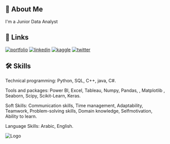 
## 🚀 About Me
I'm a Junior Data Analyst



## 🔗 Links
[![portfolio](https://img.shields.io/badge/my_portfolio-000?style=for-the-badge&logo=ko-fi&logoColor=white)]()
[![linkedin](https://img.shields.io/badge/linkedin-0A66C2?style=for-the-badge&logo=linkedin&logoColor=white)](https://www.linkedin.com/in/ziad-hamada-4069aa1b9/)
[![kaggle](https://img.shields.io/badge/kaggle-1DA1F2?style=for-the-badge&logo=kaggle&logoColor=white)](https://www.kaggle.com/ziadhamadafathy)
[![twitter](https://img.shields.io/badge/twitter-1DA1F2?style=for-the-badge&logo=twitter&logoColor=white)](https://twitter.com/ziadhamada450)


## 🛠 Skills
Technical programming: Python, SQL, C++, java, C#.

Tools and packages: Power BI, Excel, Tableau, Numpy, Pandas, , Matplotlib , Seaborn, Scipy, Scikit-Learn, Keras.

Soft Skills: Communication skills, Time management, Adaptability, Teamwork, Problem-solving skills, Domain knowledge, Selfmotivation,
Ability to learn.

Language Skills: Arabic, English.


![Logo](https://www.google.com/url?sa=i&url=https%3A%2F%2Fwww.freepik.com%2Fpremium-vector%2Fdata-analyst-logo_400696300.htm&psig=AOvVaw2EZqCVOUaJFRF0XeuAgAZH&ust=1759561625412000&source=images&cd=vfe&opi=89978449&ved=0CBUQjRxqFwoTCIDThIK8h5ADFQAAAAAdAAAAABAE)

